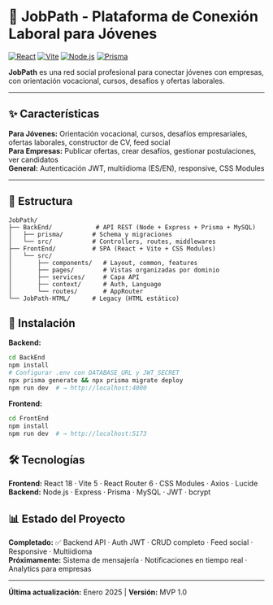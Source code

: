 # 🎯 JobPath - Plataforma de Conexión Laboral para Jóvenes

[![React](https://img.shields.io/badge/React-18.3-blue)](https://react.dev/)
[![Vite](https://img.shields.io/badge/Vite-5.4-purple)](https://vitejs.dev/)
[![Node.js](https://img.shields.io/badge/Node.js-20+-green)](https://nodejs.org/)
[![Prisma](https://img.shields.io/badge/Prisma-Latest-2D3748)](https://www.prisma.io/)

**JobPath** es una red social profesional para conectar jóvenes con empresas, con orientación vocacional, cursos, desafíos y ofertas laborales.

---

## ✨ Características

**Para Jóvenes:** Orientación vocacional, cursos, desafíos empresariales, ofertas laborales, constructor de CV, feed social  
**Para Empresas:** Publicar ofertas, crear desafíos, gestionar postulaciones, ver candidatos  
**General:** Autenticación JWT, multiidioma (ES/EN), responsive, CSS Modules

---

## 📁 Estructura

```
JobPath/
├── BackEnd/            # API REST (Node + Express + Prisma + MySQL)
│   ├── prisma/        # Schema y migraciones
│   └── src/           # Controllers, routes, middlewares
├── FrontEnd/          # SPA (React + Vite + CSS Modules)
│   └── src/
│       ├── components/   # Layout, common, features
│       ├── pages/        # Vistas organizadas por dominio
│       ├── services/     # Capa API
│       ├── context/      # Auth, Language
│       └── routes/       # AppRouter
└── JobPath-HTML/      # Legacy (HTML estático)
```

## 🚀 Instalación

**Backend:**
```bash
cd BackEnd
npm install
# Configurar .env con DATABASE_URL y JWT_SECRET
npx prisma generate && npx prisma migrate deploy
npm run dev  # → http://localhost:4000
```

**Frontend:**
```bash
cd FrontEnd
npm install
npm run dev  # → http://localhost:5173
```

## 🛠️ Tecnologías

**Frontend:** React 18 · Vite 5 · React Router 6 · CSS Modules · Axios · Lucide  
**Backend:** Node.js · Express · Prisma · MySQL · JWT · bcrypt

## 📊 Estado del Proyecto

**Completado:** ✅ Backend API · Auth JWT · CRUD completo · Feed social · Responsive · Multiidioma  
**Próximamente:** Sistema de mensajería · Notificaciones en tiempo real · Analytics para empresas

---

**Última actualización:** Enero 2025 | **Versión:** MVP 1.0
